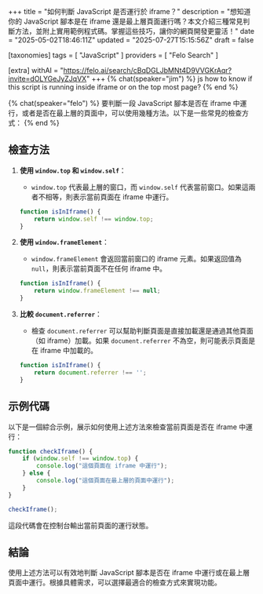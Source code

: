 +++
title = "如何判斷 JavaScript 是否運行於 iframe？"
description = "想知道你的 JavaScript 腳本是在 iframe 還是最上層頁面運行嗎？本文介紹三種常見判斷方法，並附上實用範例程式碼。掌握這些技巧，讓你的網頁開發更靈活！"
date = "2025-05-02T18:46:11Z"
updated = "2025-07-27T15:15:56Z"
draft = false

[taxonomies]
tags = [ "JavaScript" ]
providers = [ "Felo Search" ]


[extra]
withAI = "<https://felo.ai/search/cBqDGLJbMNt4D9VVGKrAqr?invite=dOLYGeJyZJqVX>"
+++
{% chat(speaker="jim") %}
js how to know if this script is running inside iframe or on the top most page?
{% end %}

{% chat(speaker="felo") %}
要判斷一段 JavaScript 腳本是否在 iframe 中運行，或者是否在最上層的頁面中，可以使用幾種方法。以下是一些常見的檢查方式：
{% end %}

## **檢查方法**

1. **使用 `window.top` 和 `window.self`**：
   - `window.top` 代表最上層的窗口，而 `window.self` 代表當前窗口。如果這兩者不相等，則表示當前頁面在 iframe 中運行。

   ```javascript
   function isInIframe() {
       return window.self !== window.top;
   }
   ```

2. **使用 `window.frameElement`**：
   - `window.frameElement` 會返回當前窗口的 iframe 元素。如果返回值為 `null`，則表示當前頁面不在任何 iframe 中。

   ```javascript
   function isInIframe() {
       return window.frameElement !== null;
   }
   ```

3. **比較 `document.referrer`**：
   - 檢查 `document.referrer` 可以幫助判斷頁面是直接加載還是通過其他頁面（如 iframe）加載。如果 `document.referrer` 不為空，則可能表示頁面是在 iframe 中加載的。

   ```javascript
   function isInIframe() {
       return document.referrer !== '';
   }
   ```

## **示例代碼**

以下是一個綜合示例，展示如何使用上述方法來檢查當前頁面是否在 iframe 中運行：

```javascript
function checkIframe() {
    if (window.self !== window.top) {
        console.log("這個頁面在 iframe 中運行");
    } else {
        console.log("這個頁面在最上層的頁面中運行");
    }
}

checkIframe();
```

這段代碼會在控制台輸出當前頁面的運行狀態。

## **結論**

使用上述方法可以有效地判斷 JavaScript 腳本是否在 iframe 中運行或在最上層頁面中運行。根據具體需求，可以選擇最適合的檢查方式來實現功能。
